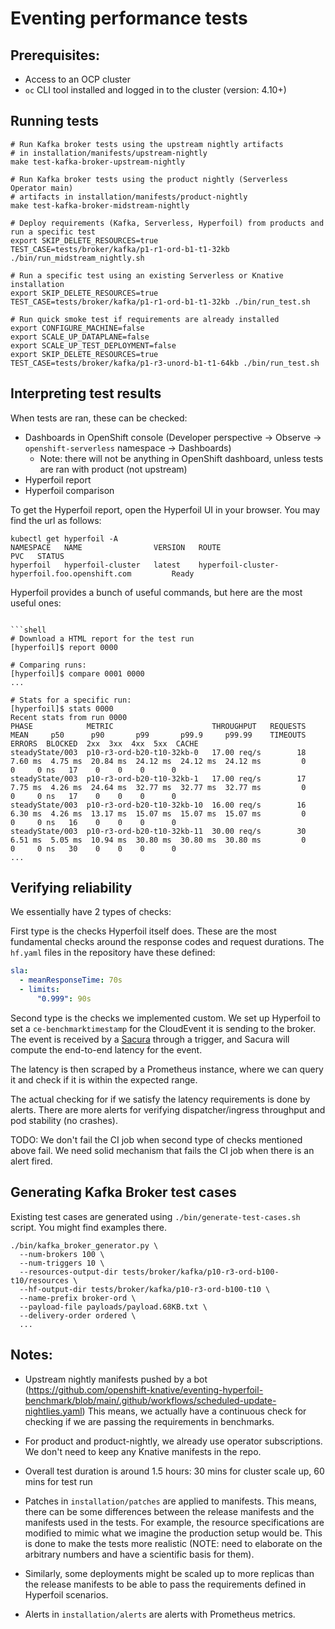 # Eventing performance tests

## Prerequisites:
- Access to an OCP cluster
- `oc` CLI tool installed and logged in to the cluster (version: 4.10+)

## Running tests

```shell
# Run Kafka broker tests using the upstream nightly artifacts
# in installation/manifests/upstream-nightly
make test-kafka-broker-upstream-nightly

# Run Kafka broker tests using the product nightly (Serverless Operator main)
# artifacts in installation/manifests/product-nightly
make test-kafka-broker-midstream-nightly

# Deploy requirements (Kafka, Serverless, Hyperfoil) from products and run a specific test
export SKIP_DELETE_RESOURCES=true
TEST_CASE=tests/broker/kafka/p1-r1-ord-b1-t1-32kb ./bin/run_midstream_nightly.sh

# Run a specific test using an existing Serverless or Knative installation
export SKIP_DELETE_RESOURCES=true
TEST_CASE=tests/broker/kafka/p1-r1-ord-b1-t1-32kb ./bin/run_test.sh

# Run quick smoke test if requirements are already installed
export CONFIGURE_MACHINE=false
export SCALE_UP_DATAPLANE=false
export SCALE_UP_TEST_DEPLOYMENT=false
export SKIP_DELETE_RESOURCES=true
TEST_CASE=tests/broker/kafka/p1-r3-unord-b1-t1-64kb ./bin/run_test.sh
```

## Interpreting test results

When tests are ran, these can be checked:
- Dashboards in OpenShift console (Developer perspective -> Observe -> `openshift-serverless` namespace -> Dashboards)
  - Note: there will not be anything in OpenShift dashboard, unless tests are ran with product (not upstream)
- Hyperfoil report
- Hyperfoil comparison

To get the Hyperfoil report, open the Hyperfoil UI in your browser. You may find the url as follows:

```shell
kubectl get hyperfoil -A
NAMESPACE   NAME                VERSION   ROUTE                                           PVC   STATUS
hyperfoil   hyperfoil-cluster   latest    hyperfoil-cluster-hyperfoil.foo.openshift.com         Ready
```

Hyperfoil provides a bunch of useful commands, but here are the most useful ones:

```shell

```shell
# Download a HTML report for the test run
[hyperfoil]$ report 0000

# Comparing runs:
[hyperfoil]$ compare 0001 0000
...

# Stats for a specific run:
[hyperfoil]$ stats 0000
Recent stats from run 0000
PHASE            METRIC                      THROUGHPUT   REQUESTS  MEAN     p50      p90       p99       p99.9     p99.99    TIMEOUTS  ERRORS  BLOCKED  2xx  3xx  4xx  5xx  CACHE
steadyState/003  p10-r3-ord-b20-t10-32kb-0   17.00 req/s        18  7.60 ms  4.75 ms  20.84 ms  24.12 ms  24.12 ms  24.12 ms         0       0     0 ns   17    0    0    0      0
steadyState/003  p10-r3-ord-b20-t10-32kb-1   17.00 req/s        17  7.75 ms  4.26 ms  24.64 ms  32.77 ms  32.77 ms  32.77 ms         0       0     0 ns   17    0    0    0      0
steadyState/003  p10-r3-ord-b20-t10-32kb-10  16.00 req/s        16  6.30 ms  4.26 ms  13.17 ms  15.07 ms  15.07 ms  15.07 ms         0       0     0 ns   16    0    0    0      0
steadyState/003  p10-r3-ord-b20-t10-32kb-11  30.00 req/s        30  6.51 ms  5.05 ms  10.94 ms  30.80 ms  30.80 ms  30.80 ms         0       0     0 ns   30    0    0    0      0
...
```

## Verifying reliability

We essentially have 2 types of checks:

First type is the checks Hyperfoil itself does. These are the most fundamental checks around the response codes and request durations.
The `hf.yaml` files in the repository have these defined:
```yaml
sla:
  - meanResponseTime: 70s
  - limits:
      "0.999": 90s
```

Second type is the checks we implemented custom.
We set up Hyperfoil to set a `ce-benchmarktimestamp` for the CloudEvent it is sending to the broker. The event is received by
a [Sacura](https://github.com/pierDipi/sacura) through a trigger, and Sacura will compute the end-to-end latency for the event.

The latency is then scraped by a Prometheus instance, where we can query it and check if it is within the expected range.

The actual checking for if we satisfy the latency requirements is done by alerts. There are more alerts for verifying
dispatcher/ingress throughput and pod stability (no crashes).

TODO: We don't fail the CI job when second type of checks mentioned above fail. We need solid mechanism that fails the CI job
      when there is an alert fired.


## Generating Kafka Broker test cases

Existing test cases are generated using `./bin/generate-test-cases.sh` script. You might find examples there.

```shell
./bin/kafka_broker_generator.py \
  --num-brokers 100 \
  --num-triggers 10 \
  --resources-output-dir tests/broker/kafka/p10-r3-ord-b100-t10/resources \
  --hf-output-dir tests/broker/kafka/p10-r3-ord-b100-t10 \
  --name-prefix broker-ord \
  --payload-file payloads/payload.68KB.txt \
  --delivery-order ordered \
  ...
```

## Notes:
- Upstream nightly manifests pushed by a bot (https://github.com/openshift-knative/eventing-hyperfoil-benchmark/blob/main/.github/workflows/scheduled-update-nightlies.yaml)
  This means, we actually have a continuous check for checking if we are passing the requirements in benchmarks.

- For product and product-nightly, we already use operator subscriptions. We don't need to keep any Knative manifests in the repo.

- Overall test duration is around 1.5 hours: 30 mins for cluster scale up, 60 mins for test run

- Patches in `installation/patches` are applied to manifests. This means, there can be some differences between the release manifests and the manifests used in the tests.
  For example, the resource specifications are modified to mimic what we imagine the production setup would be. This is done to make the tests more realistic (NOTE: need
  to elaborate on the arbitrary numbers and have a scientific basis for them).

- Similarly, some deployments might be scaled up to more replicas than the release manifests to be able to pass the requirements defined in Hyperfoil scenarios.

- Alerts in `installation/alerts` are alerts with Prometheus metrics.

